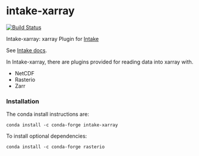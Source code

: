 # intake-xarray

[![Build Status](https://travis-ci.org/ContinuumIO/intake-xarray.svg?branch=master)](https://travis-ci.org/ContinuumIO/intake-xarray)

Intake-xarray: xarray Plugin for [Intake](https://github.com/ContinuumIO/intake)

See [Intake docs](https://intake.readthedocs.io/en/latest/overview.html).

In Intake-xarray, there are plugins provided for reading data into xarray with.
  - NetCDF
  - Rasterio
  - Zarr

### Installation

The conda install instructions are:

```
conda install -c conda-forge intake-xarray
```

To install optional dependencies:

```
conda install -c conda-forge rasterio
```
